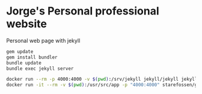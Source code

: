 # Jorge's Personal professional website

Personal web page with jekyll

```sh
gem update
gem install bundler
bundle update
bundle exec jekyll server
```

```sh   
docker run --rm -p 4000:4000 -v $(pwd):/srv/jekyll jekyll/jekyll jekyll serve --watch --drafts
docker run -it --rm -v $(pwd):/usr/src/app -p "4000:4000" starefossen/github-pages
```